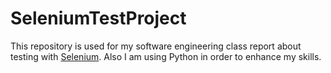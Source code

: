 # SeleniumTestProject
This repository is used for my software engineering class report about testing with [Selenium](https://www.selenium.dev/).
Also I am using Python in order to enhance my skills.
